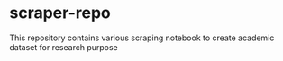 # scraper-repo
This repository contains various scraping notebook to create academic dataset for research purpose
